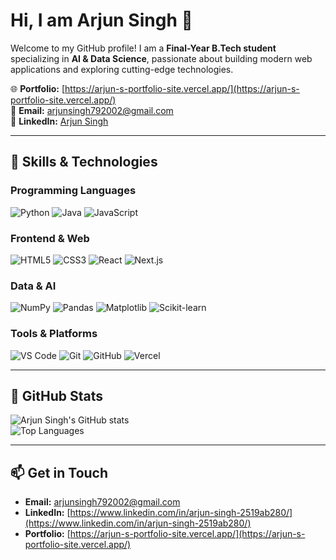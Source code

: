 # Hi, I am Arjun Singh 👋

Welcome to my GitHub profile! I am a **Final-Year B.Tech student** specializing in **AI & Data Science**, passionate about building modern web applications and exploring cutting-edge technologies.  

🌐 **Portfolio:** [https://arjun-s-portfolio-site.vercel.app/](https://arjun-s-portfolio-site.vercel.app/)  
📧 **Email:** arjunsingh792002@gmail.com  
💼 **LinkedIn:** [Arjun Singh](https://www.linkedin.com/in/arjun-singh-2519ab280/)  

---

## 🚀 Skills & Technologies

### Programming Languages
![Python](https://img.shields.io/badge/-Python-333333?style=for-the-badge&logo=python) 
![Java](https://img.shields.io/badge/-Java-333333?style=for-the-badge&logo=java) 
![JavaScript](https://img.shields.io/badge/-JavaScript-333333?style=for-the-badge&logo=javascript) 

### Frontend & Web
![HTML5](https://img.shields.io/badge/-HTML5-333333?style=for-the-badge&logo=html5) 
![CSS3](https://img.shields.io/badge/-CSS3-333333?style=for-the-badge&logo=css3) 
![React](https://img.shields.io/badge/-React-333333?style=for-the-badge&logo=react) 
![Next.js](https://img.shields.io/badge/-Next.js-333333?style=for-the-badge&logo=next.js) 

### Data & AI
![NumPy](https://img.shields.io/badge/-NumPy-333333?style=for-the-badge&logo=NumPy) 
![Pandas](https://img.shields.io/badge/-Pandas-333333?style=for-the-badge&logo=pandas) 
![Matplotlib](https://img.shields.io/badge/-Matplotlib-333333?style=for-the-badge) 
![Scikit-learn](https://img.shields.io/badge/-Scikit--learn-333333?style=for-the-badge&logo=scikitlearn) 

### Tools & Platforms
![VS Code](https://img.shields.io/badge/-VS%20Code-333333?style=for-the-badge&logo=visual-studio-code) 
![Git](https://img.shields.io/badge/-Git-333333?style=for-the-badge&logo=git) 
![GitHub](https://img.shields.io/badge/-GitHub-333333?style=for-the-badge&logo=github) 
![Vercel](https://img.shields.io/badge/-Vercel-333333?style=for-the-badge&logo=vercel) 

---

## 🌟 GitHub Stats

![Arjun Singh's GitHub stats](https://github-readme-stats.vercel.app/api?username=Arjunsingh-7&show_icons=true&theme=radical)  
![Top Languages](https://github-readme-stats.vercel.app/api/top-langs/?username=Arjunsingh-7&layout=compact&theme=radical)  

---

## 📫 Get in Touch

- **Email:** arjunsingh792002@gmail.com  
- **LinkedIn:** [https://www.linkedin.com/in/arjun-singh-2519ab280/](https://www.linkedin.com/in/arjun-singh-2519ab280/)  
- **Portfolio:** [https://arjun-s-portfolio-site.vercel.app/](https://arjun-s-portfolio-site.vercel.app/)
